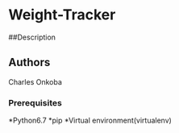 # Weight-Tracker

##Description


## Authors
Charles Onkoba

### Prerequisites
*Python6.7
*pip
*Virtual environment(virtualenv)